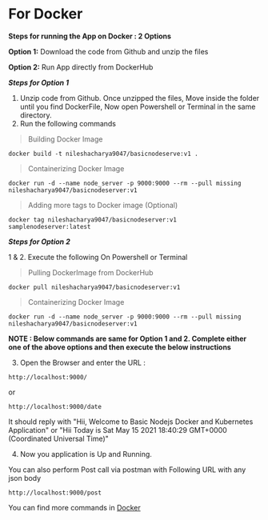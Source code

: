 # For Docker
**Steps for running the App on Docker : 2 Options**

**Option 1:** Download the code from Github and unzip the files

**Option 2:** Run App directly from DockerHub


_**Steps for Option 1**_

1. Unzip code from Github.  Once unzipped the files,  Move inside the folder until you find DockerFile,  Now open Powershell or Terminal in the same directory.
2. Run the following commands

> Building Docker Image
````
docker build -t nileshacharya9047/basicnodeserve:v1 .
````
> Containerizing Docker Image
````
docker run -d --name node_server -p 9000:9000 --rm --pull missing nileshacharya9047/basicnodeserver:v1
````
> Adding more tags to Docker image (Optional)
````
docker tag nileshacharya9047/basicnodeserver:v1 samplenodeserver:latest
`````


_**Steps for Option 2**_         
       
1 & 2. Execute the following On Powershell or Terminal
> Pulling DockerImage from DockerHub
````` 
docker pull nileshacharya9047/basicnodeserver:v1
````` 
> Containerizing Docker Image
````` 
docker run -d --name node_server -p 9000:9000 --rm --pull missing nileshacharya9047/basicnodeserver:v1
`````

**NOTE : Below commands are same for Option 1 and 2. Complete either one of the above options and then execute the below instructions**


3. Open the Browser and enter the URL : 
`````
http://localhost:9000/ 
`````
or 
`````
http://localhost:9000/date 
`````
It should reply with "Hii, Welcome to Basic Nodejs Docker and Kubernetes Application" or "Hii Today is Sat May 15 2021 18:40:29 GMT+0000 (Coordinated Universal Time)"

4. Now you application is Up and Running. 

You can also perform Post call via postman with Following URL with any json body
`````
http://localhost:9000/post
``````
You can find more commands in [Docker](./Commands/docker.txt)

